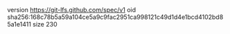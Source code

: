 version https://git-lfs.github.com/spec/v1
oid sha256:168c78b5a59a104ce5a9c9fac2951ca998121c49d1d4e1bcd4102bd85a1e1411
size 230
